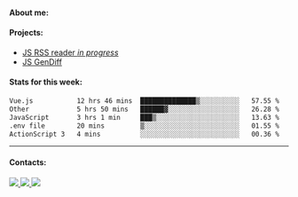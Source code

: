 #### About me:

#### Projects:
- [JS RSS reader *in progress*](https://github.com/GKoil/frontend-project-lvl3)
- [JS GenDiff](https://github.com/GKoil/GenDiff)

#### Stats for this week:
<!--START_SECTION:waka-->

```txt
Vue.js           12 hrs 46 mins  ██████████████▒░░░░░░░░░░   57.55 %
Other            5 hrs 50 mins   ██████▓░░░░░░░░░░░░░░░░░░   26.28 %
JavaScript       3 hrs 1 min     ███▒░░░░░░░░░░░░░░░░░░░░░   13.63 %
.env file        20 mins         ▒░░░░░░░░░░░░░░░░░░░░░░░░   01.55 %
ActionScript 3   4 mins          ░░░░░░░░░░░░░░░░░░░░░░░░░   00.36 %
```

<!--END_SECTION:waka-->
---
#### Contacts:

<a target='_blank' title='LinkedIn' href="https://www.linkedin.com/in/gkoil/">
  <img src="https://img.shields.io/badge/LinkedIn-0077B5?style=for-the-badge&logo=linkedin&logoColor=white" />
</a>
<a target='_blank' title='Telegram' href="https://t.me/gkoil">
  <img src="https://img.shields.io/badge/Telegram-2CA5E0?style=for-the-badge&logo=telegram&logoColor=white" />
</a>
<a target='_blank' title='Gmail' href="mailto: gk.grigorev@gmail.com">
  <img src="https://img.shields.io/badge/Gmail-D14836?style=for-the-badge&logo=gmail&logoColor=white" />
</a>

